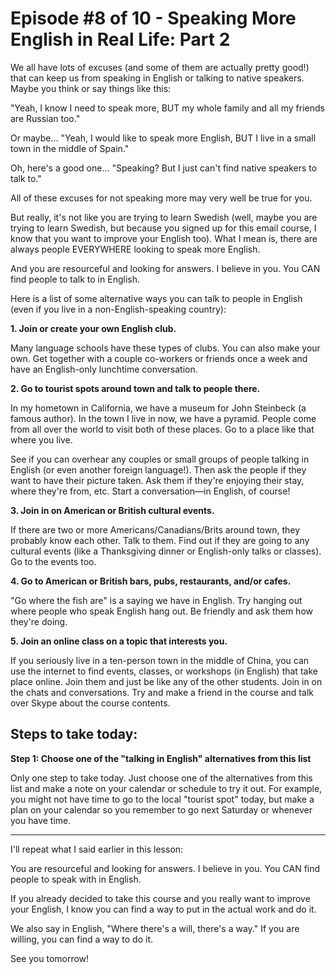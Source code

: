 # Episode #8 of 10 - Speaking More English in Real Life: Part 2

We all have lots of excuses (and some of them are actually pretty good!) that can keep us from speaking in English or talking to native speakers. Maybe you think or say things like this:

"Yeah, I know I need to speak more, BUT my whole family and all my friends are Russian too."

Or maybe…
"Yeah, I would like to speak more English, BUT I live in a small town in the middle of Spain."

Oh, here's a good one...
"Speaking? But I just can't find native speakers to talk to."

All of these excuses for not speaking more may very well be true for you.

But really, it's not like you are trying to learn Swedish (well, maybe you are trying to learn Swedish, but because you signed up for this email course, I know that you want to improve your English too). What I mean is, there are always people EVERYWHERE looking to speak more English.

And you are resourceful and looking for answers. I believe in you. You CAN find people to talk to in English.

Here is a list of some alternative ways you can talk to people in English (even if you live in a non-English-speaking country):

**1. Join or create your own English club.**

Many language schools have these types of clubs. You can also make your own. Get together with a couple co-workers or friends once a week and have an English-only lunchtime conversation.

**2. Go to tourist spots around town and talk to people there.**

In my hometown in California, we have a museum for John Steinbeck (a famous author). In the town I live in now, we have a pyramid. People come from all over the world to visit both of these places. Go to a place like that where you live.

See if you can overhear any couples or small groups of people talking in English (or even another foreign language!). Then ask the people if they want to have their picture taken. Ask them if they're enjoying their stay, where they're from, etc. Start a conversation—in English, of course!

**3. Join in on American or British cultural events.**

If there are two or more Americans/Canadians/Brits around town, they probably know each other. Talk to them. Find out if they are going to any cultural events (like a Thanksgiving dinner or English-only talks or classes). Go to the events too.

**4. Go to American or British bars, pubs, restaurants, and/or cafes.**

"Go where the fish are" is a saying we have in English. Try hanging out where people who speak English hang out. Be friendly and ask them how they're doing.

**5. Join an online class on a topic that interests you.**

If you seriously live in a ten-person town in the middle of China, you can use the internet to find events, classes, or workshops (in English) that take place online. Join them and just be like any of the other students. Join in on the chats and conversations. Try and make a friend in the course and talk over Skype about the course contents.

## Steps to take today:

**Step 1: Choose one of the "talking in English" alternatives from this list**

Only one step to take today. Just choose one of the alternatives from this list and make a note on your calendar or schedule to try it out. For example, you might not have time to go to the local "tourist spot" today, but make a plan on your calendar so you remember to go next Saturday or whenever you have time.

---

I'll repeat what I said earlier in this lesson:

You are resourceful and looking for answers. I believe in you. You CAN find people to speak with in English.

If you already decided to take this course and you really want to improve your English, I know you can find a way to put in the actual work and do it.

We also say in English, "Where there's a will, there's a way." If you are willing, you can find a way to do it.

See you tomorrow!
